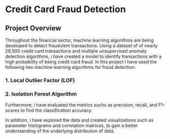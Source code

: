 # Credit Card Fraud Detection

## Project Overview
Throughout the financial sector, machine learning algorithms are being developed to detect fraudulent transactions. Using a dataset of of nearly 28,500 credit card transactions and multiple unsupervised anomaly detection algorithms, i have created a model to identify transactions with a high probability of being credit card fraud. In this project i have used the following two machine learning algorithms for fraud detection:
### 1. Local Outlier Factor (LOF)
### 2. Isolation Forest Algorithm

Furthermore, i have evaluated the metrics suchs as precision, recall, and F1-scores to find the classification accuracy. 

In addition, i have explored the data and created visualizations such as parameter histograms and correlation matrices, to gain a better understanding of the underlying distribution of data.
